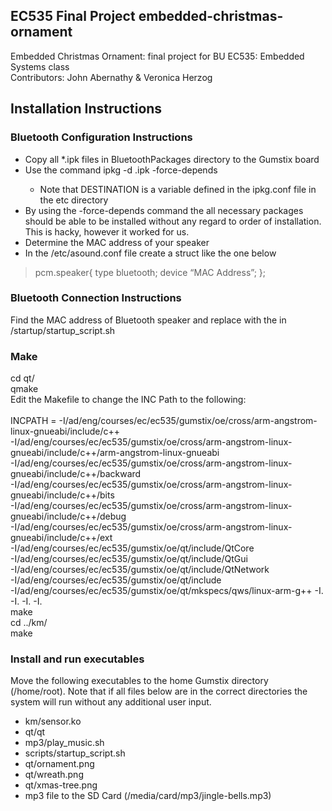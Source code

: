 EC535 Final Project embedded-christmas-ornament
--------------
Embedded Christmas Ornament: final project for BU EC535: Embedded Systems class<br />
Contributors: John Abernathy & Veronica Herzog

## Installation Instructions
### Bluetooth Configuration Instructions 
* Copy all *.ipk files in BluetoothPackages directory to the Gumstix board
* Use the command ipkg -d <DESTINATION> <filename>.ipk -force-depends    
    * Note that DESTINATION is a variable defined in the ipkg.conf file in the etc directory
* By using the -force-depends command the all necessary packages should be able to be installed without any regard to order of installation. This is hacky, however it worked for us.
* Determine the MAC address of your speaker
* In the /etc/asound.conf file create a struct like the one below


>pcm.speaker{
>    type bluetooth;
>   device “MAC Address”;
>};


### Bluetooth Connection Instructions
Find the MAC address of Bluetooth speaker and replace with the <MAC Address> in /startup/startup_script.sh<br/>

### Make 
cd qt/<br />
qmake<br />
Edit the Makefile to change the INC Path to the following:<br /><br />
    INCPATH = -I/ad/eng/courses/ec/ec535/gumstix/oe/cross/arm-angstrom-linux-gnueabi/include/c++ \
              -I/ad/eng/courses/ec/ec535/gumstix/oe/cross/arm-angstrom-linux-gnueabi/include/c++/arm-angstrom-linux-gnueabi \
              -I/ad/eng/courses/ec/ec535/gumstix/oe/cross/arm-angstrom-linux-gnueabi/include/c++/backward \
              -I/ad/eng/courses/ec/ec535/gumstix/oe/cross/arm-angstrom-linux-gnueabi/include/c++/bits \
              -I/ad/eng/courses/ec/ec535/gumstix/oe/cross/arm-angstrom-linux-gnueabi/include/c++/debug \
              -I/ad/eng/courses/ec/ec535/gumstix/oe/cross/arm-angstrom-linux-gnueabi/include/c++/ext \
              -I/ad/eng/courses/ec/ec535/gumstix/oe/qt/include/QtCore \
              -I/ad/eng/courses/ec/ec535/gumstix/oe/qt/include/QtGui \
              -I/ad/eng/courses/ec/ec535/gumstix/oe/qt/include/QtNetwork \
              -I/ad/eng/courses/ec/ec535/gumstix/oe/qt/include \
              -I/ad/eng/courses/ec/ec535/gumstix/oe/qt/mkspecs/qws/linux-arm-g++ -I. -I. -I. -I.<br />
make<br />
cd ../km/<br />
make<br />

### Install and run executables
Move the following executables to the home Gumstix directory (/home/root). Note that if all files below are in the correct directories the system will run without any additional user input.
* km/sensor.ko
* qt/qt
* mp3/play_music.sh
*  scripts/startup_script.sh
*  qt/ornament.png
*  qt/wreath.png
*  qt/xmas-tree.png
* mp3 file to the SD Card (/media/card/mp3/jingle-bells.mp3)



